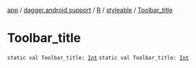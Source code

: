 [app](../../../index.md) / [dagger.android.support](../../index.md) / [R](../index.md) / [styleable](index.md) / [Toolbar_title](./-toolbar_title.md)

# Toolbar_title

`static val Toolbar_title: `[`Int`](https://kotlinlang.org/api/latest/jvm/stdlib/kotlin/-int/index.html)
`static val Toolbar_title: `[`Int`](https://kotlinlang.org/api/latest/jvm/stdlib/kotlin/-int/index.html)